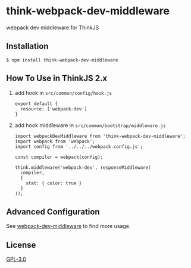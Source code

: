 # think-webpack-dev-middleware
webpack dev middleware for ThinkJS

## Installation

```
$ npm install think-webpack-dev-middleware
```

## How To Use in ThinkJS 2.x

1. add hook in `src/common/config/hook.js`

    ```
    export default {
      resource: ['webpack-dev']
    }
    ```

2. add hook middleware in `src/common/bootstrap/middleware.js`

    ```
    import webpackDevMiddleware from 'think-webpack-dev-middleware';
    import webpack from 'webpack';
    import config from '../../../webpack.config.js';

    const compiler = webpack(config);

    think.middleware('webpack-dev', responseMiddleware(
      compiler,
      {
        stat: { color: true }
      }
    ));
    ```

## Advanced Configuration

  See [webpack-dev-middleware](https://github.com/webpack/webpack-dev-middleware#usage) to find more usage.

## License

[GPL-3.0](LICENSE)